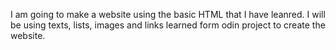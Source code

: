I am going to make a website using the basic HTML that I have leanred. 
I will be using texts, lists, images and links learned form odin project to create the website.